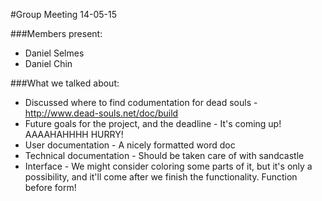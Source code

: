 #Group Meeting 14-05-15

###Members present:
 - Daniel Selmes
 - Daniel Chin

###What we talked about:
 - Discussed where to find codumentation for dead souls - http://www.dead-souls.net/doc/build
 - Future goals for the project, and the deadline - It's coming up! AAAAHAHHHH HURRY!
 - User documentation - A nicely formatted word doc
 - Technical documentation - Should be taken care of with sandcastle
 - Interface - We might consider coloring some parts of it, but it's only a possibility, and it'll come after we finish the functionality. Function before form!
 
